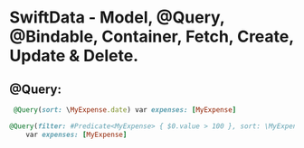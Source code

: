 SwiftData - Model, @Query, @Bindable, Container, Fetch, Create, Update & Delete.
=============================================================

@Query:
-------
``````ruby
 @Query(sort: \MyExpense.date) var expenses: [MyExpense]
``````

``````ruby
@Query(filter: #Predicate<MyExpense> { $0.value > 100 }, sort: \MyExpense.date)
    var expenses: [MyExpense]
``````
